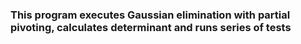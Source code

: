 ### This program executes Gaussian elimination with partial pivoting, calculates determinant and runs series of tests
